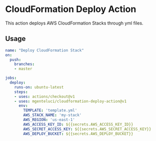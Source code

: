 # CloudFormation Deploy Action

This action deploys AWS CloudFormation Stacks through yml files.

## Usage

```yml
name: "Deploy CloudFormation Stack"
on: 
  push:
    branches:
    - master

jobs:
  deploy:
    runs-on: ubuntu-latest
    steps:
    - uses: actions/checkout@v1
    - uses: mgenteluci/cloudformation-deploy-action@v1
      env:
        TEMPLATE: 'template.yml'
        AWS_STACK_NAME: 'my-stack'
        AWS_REGION: 'us-east-1'
        AWS_ACCESS_KEY_ID: ${{secrets.AWS_ACCESS_KEY_ID}}
        AWS_SECRET_ACCESS_KEY: ${{secrets.AWS_SECRET_ACCESS_KEY}}
        AWS_DEPLOY_BUCKET: ${{secrets.AWS_DEPLOY_BUCKET}}
```
